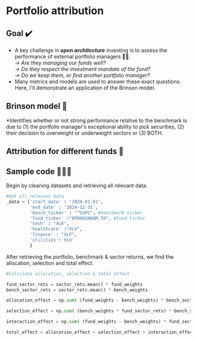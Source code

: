 # Portfolio attribution

## Goal ✔️

* A key challenge in **_open architecture_** investing is to assess the performance of external portfolio managers 🤔💭.\
*→ Are they managing our funds well?\
→ Do they respect the investment mandate of the fund?\
→ Do we keep them, or find another portfolio manager?*
* Many metrics and models are used to answer these exact questions. Here, I'll demonstrate an application of the Brinson model.

## Brinson model 🧱

*Identifies whether or not strong performance relative to the benchmark is due to (1) the portfolio manager's exceptional ability to pick securities, (2) their decision to overweight or underweight sectors or (3) BOTH.

## Attribution for different funds 🏦



## Sample code 👩🏻‍💻

Begin by cleaning datasets and retrieving all relevant data.
```python
#Get all relevant data
_data = {'start_date' : '2020-01-01',
         'end_date' : '2024-12-31',
         'bench_ticker' : "^GSPC", #benchmark ticker
         'fund_ticker' :"0P0001N8QM.TO", #fund ticker
         'tech' : "XLK", 
         'healthcare' :"XLV",
         'finance' : "XLF",
         'utilities':'XLU'
         }
```
After retrieving the portfolio, benchmark & sector returns, we find the allocation, selection and total effect.
```python
#Calculate allocation, selection & total effect

fund_sector_rets = sector_rets.mean() * fund_weights
bench_sector_rets = sector_rets.mean() * bench_weights

allocation_effect = np.sum( (fund_weights - bench_weights) * bench_sector_rets)

selection_effect = np.sum( (bench_weights * fund_sector_rets) * bench_sector_rets)

interaction_effect = np.sum( (fund_weights - bench_weights) * fund_sector_rets - bench_sector_rets)

total_effect = allocation_effect + selection_effect + interaction_effect
```

